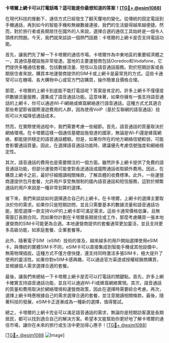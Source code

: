 **卡塔爾上網卡可以打電話嗎？這可能是你最想知道的答案！[[TG💪+ @esim1088](https://t.me/s/esim1088)]**

在現代科技的推動下，通信方式已經發生了翻天覆地的變化。從傳統的固定電話到手機通話，再到如今的智能手機和無線數據連接，我們的生活變得越來越便捷。然而，對於旅行者或長期居住在國外的人來說，選擇合適的通信工具始終是一個令人頭疼的問題。今天，我們就來談談一個熱門話題：卡塔爾的上網卡是否支持電話功能。

首先，讓我們先了解一下卡塔爾的通信市場。卡塔爾作為中東地區的重要經濟體之一，其通信基礎設施非常發達。當地的主要運營商包括Ooredoo和Vodafone，它們提供多種通信套餐，包括數據流量、短信以及語音通話服務。對於短期訪客或長期居住者來說，購買本地運營商提供的SIM卡或上網卡是最常見的方式。這些卡通常可以在機場、各大購物中心或官方門店購買，操作簡單且價格合理。

那麼，卡塔爾的上網卡到底能不能打電話呢？答案是肯定的。許多上網卡不僅僅提供數據流量服務，還集成了語音通話功能。這意味著，如果你擁有一張支持語音通話的上網卡，你可以通過Wi-Fi網絡或蜂窩網絡進行語音通話。這種方式尤其適合那些希望節省國際漫遊費用的人群，因為使用VoIP（基於互聯網的語音通話）技術可以大幅降低通話成本。

然而，在實際使用過程中，我們需要考慮一些細節。首先，語音通話的質量取決於網絡環境。在卡塔爾這樣一個通信基礎設施發達的國家，無論是Wi-Fi還是蜂窩網絡，都能提供穩定的語音通話體驗。但是，如果你所在的地方網絡信號較弱，可能會影響通話質量。因此，在選擇語音通話功能時，建議優先考慮信號強度和網絡穩定性。

其次，語音通話的費用也是需要關注的一個方面。雖然許多上網卡提供了免費的語音通話功能，但部分運營商可能會對長途通話或國際通話收取額外費用。因此，在購買上網卡之前，最好仔細閱讀相關條款，了解具體的收費標準。此外，一些運營商還提供包月套餐，允許用戶享受無限制的國內語音通話和短信服務，這對於頻繁通話的用戶來說是一種非常划算的選擇。

接下來，我們來談談如何選擇適合自己的上網卡。在卡塔爾，上網卡的選擇主要取決於你的需求。如果你只是短期訪問，並且只需要基本的數據流量和語音通話功能，那麼選擇一款支持VoIP的上網卡即可滿足需求。這些卡通常價格低廉，且無需簽訂長期合同。而如果你計劃在卡塔爾長期居住或工作，那麼考慮購買一張本地運營商的SIM卡可能更為合適。本地運營商提供的套餐通常更加靈活，並且支持更多高級功能，如家庭套餐、企業套餐等。

此外，隨著電子SIM（eSIM）技術的普及，越來越多的用戶開始選擇使用eSIM卡。與傳統的實體SIM卡不同，eSIM卡可以直接集成到智能手機或其他設備中，無需物理插拔。這種方式不僅方便快捷，還支持同時激活多張SIM卡，極大提升了使用的靈活性。如果你對eSIM卡感興趣，可以通過官方渠道或授權經銷商購買，並根據個人需求選擇合適的套餐。

最後，讓我們來總結一下卡塔爾上網卡是否可以打電話的關鍵點。首先，許多上網卡確實支持語音通話功能，並且可以通過Wi-Fi或蜂窩網絡實現。其次，語音通話的質量和費用取決於網絡環境和運營商政策，因此在選擇時需要綜合考慮。再次，選擇上網卡時應根據自己的需求選擇合適的套餐，並注意閱讀相關條款。最後，隨著科技的發展，eSIM卡正逐漸成為一種新的選擇，值得嘗試。

總之，卡塔爾的上網卡完全可以滿足語音通話的需求，無論你是短期訪客還是長期居民，都可以找到適合自己的解決方案。希望本文能幫助你更好地了解卡塔爾的通信市場，讓你在未來的旅行或生活中更加得心應手！[[TG💪+ @esim1088](https://t.me/s/esim1088)]

[[TG💪+ @esim1088](https://t.me/s/esim1088) ![Image](https://i.postimg.cc/4NQfJmqS/Snipaste-2025-05-13-00-14-12.png)]